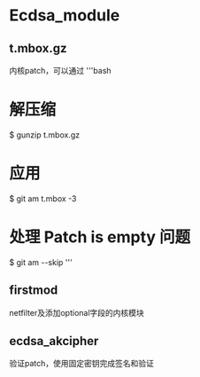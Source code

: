 # Ecdsa_module

## t.mbox.gz
内核patch，可以通过
'''bash
# 解压缩
$ gunzip t.mbox.gz
# 应用
$ git am t.mbox -3
# 处理 Patch is empty 问题
$ git am --skip
'''

## firstmod
netfilter及添加optional字段的内核模块

## ecdsa_akcipher
验证patch，使用固定密钥完成签名和验证

